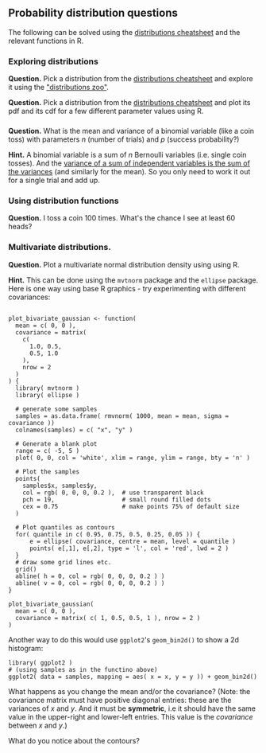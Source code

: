 ## Probability distribution questions

The following can be solved using the [distributions cheatsheet](../../notes/Distributions%20cheatsheet.pdf) and the relevant functions in R.

### Exploring distributions

**Question.** Pick a distribution from the [distributions cheatsheet](../../notes/Distributions%20cheatsheet.pdf) and explore it using the ["distributions zoo"](https://ben18785.shinyapps.io/distribution-zoo/).

**Question.** Pick a distribution from the [distributions cheatsheet](../../notes/Distributions%20cheatsheet.pdf) and plot its pdf and its cdf for a few different parameter values using R.

###

**Question.** What is the mean and variance of a binomial variable (like a coin toss) with parameters *n* (number of trials) and *p* (success probability?)

**Hint.** A binomial variable is a sum of *n* Bernoulli variables (i.e. single coin tosses).  And the [variance of a sum of independent variables is the sum of the variances](https://en.wikipedia.org/wiki/Variance#Basic_properties) (and similarly for the mean).  So you only need to work it out for a single trial and add up.

### Using distribution functions

**Question.** I toss a coin 100 times.  What's the chance I see at least 60 heads?

### Multivariate distributions.

**Question.** Plot a multivariate normal distribution density using using R.

**Hint.** This can be done using the `mvtnorm` package and the `ellipse` package.  Here is one way using base R graphics - try experimenting with different covariances:

```

plot_bivariate_gaussian <- function(
  mean = c( 0, 0 ),
  covariance = matrix(
    c(
      1.0, 0.5,
      0.5, 1.0
    ),
    nrow = 2
  )
) {
  library( mvtnorm )
  library( ellipse )

  # generate some samples
  samples = as.data.frame( rmvnorm( 1000, mean = mean, sigma = covariance ))
  colnames(samples) = c( "x", "y" )

  # Generate a blank plot
  range = c( -5, 5 )
  plot( 0, 0, col = 'white', xlim = range, ylim = range, bty = 'n' )

  # Plot the samples
  points(
    samples$x, samples$y,
    col = rgb( 0, 0, 0, 0.2 ),  # use transparent black
    pch = 19,                   # small round filled dots
    cex = 0.75                  # make points 75% of default size
  )

  # Plot quantiles as contours
  for( quantile in c( 0.95, 0.75, 0.5, 0.25, 0.05 )) {
      e = ellipse( covariance, centre = mean, level = quantile )
      points( e[,1], e[,2], type = 'l', col = 'red', lwd = 2 )
  }
  # draw some grid lines etc.
  grid()
  abline( h = 0, col = rgb( 0, 0, 0, 0.2 ) )
  abline( v = 0, col = rgb( 0, 0, 0, 0.2 ) )
}

plot_bivariate_gaussian(
  mean = c( 0, 0 ),
  covariance = matrix( c( 1, 0.5, 0.5, 1 ), nrow = 2 )
)

```

Another way to do this would use `ggplot2`'s `geom_bin2d()` to show a 2d histogram:
```
library( ggplot2 )
# (using samples as in the functino above)
ggplot2( data = samples, mapping = aes( x = x, y = y )) + geom_bin2d()
```

What happens as you change the mean and/or the covariance?  (Note: the covariance matrix must have positive diagonal entries: these are the variances of *x* and *y*.  And it must be **symmetric**, i.e it should have the same value in the upper-right and lower-left entries.  This value is the *covariance* between *x* and *y*.)

What do you notice about the contours?
